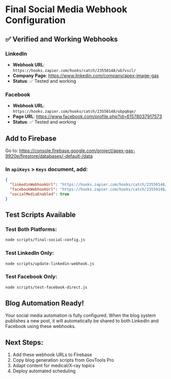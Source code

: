 # Final Social Media Webhook Configuration

## ✅ Verified and Working Webhooks

### LinkedIn
- **Webhook URL**: `https://hooks.zapier.com/hooks/catch/23550148/ub7vscl/`
- **Company Page**: https://www.linkedin.com/company/apex-image-gas
- **Status**: ✅ Tested and working

### Facebook  
- **Webhook URL**: `https://hooks.zapier.com/hooks/catch/23550148/ubpq6qe/`
- **Page URL**: https://www.facebook.com/profile.php?id=61578037917573
- **Status**: ✅ Tested and working

## Add to Firebase

Go to: https://console.firebase.google.com/project/apex-gas-9920e/firestore/databases/-default-/data

### In `apiKeys` > `Keys` document, add:
```json
{
  "linkedinWebhookUrl": "https://hooks.zapier.com/hooks/catch/23550148/ub7vscl/",
  "facebookWebhookUrl": "https://hooks.zapier.com/hooks/catch/23550148/ubpq6qe/",
  "socialMediaEnabled": true
}
```

## Test Scripts Available

### Test Both Platforms:
```bash
node scripts/final-social-config.js
```

### Test LinkedIn Only:
```bash
node scripts/update-linkedin-webhook.js
```

### Test Facebook Only:
```bash
node scripts/test-facebook-direct.js
```

## Blog Automation Ready!

Your social media automation is fully configured. When the blog system publishes a new post, it will automatically be shared to both LinkedIn and Facebook using these webhooks.

## Next Steps:
1. Add these webhook URLs to Firebase
2. Copy blog generation scripts from GovTools Pro
3. Adapt content for medical/X-ray topics
4. Deploy automated scheduling